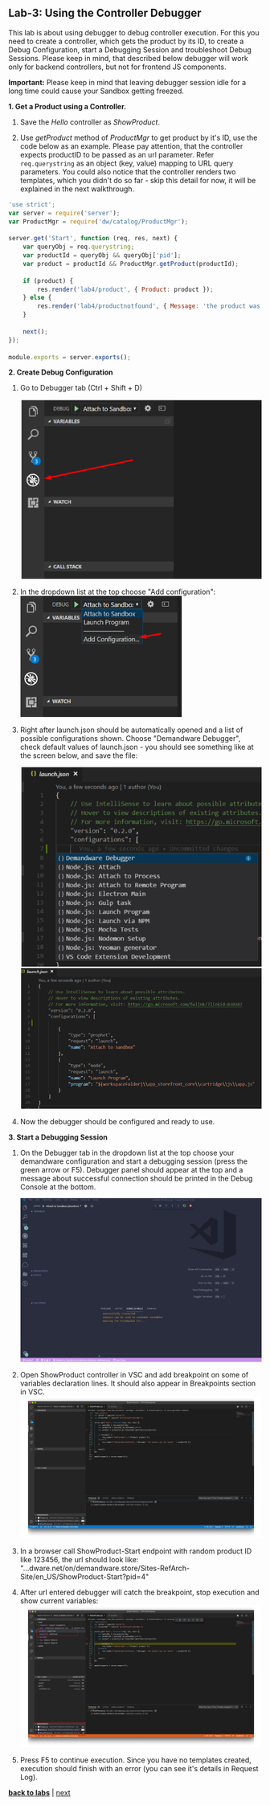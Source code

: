 ## Lab-3: Using the Controller Debugger

This lab is about using debugger to debug controller execution. For this you need to create a controller, which gets the product by its ID, to create a Debug Configuration, start a Debugging Session and troubleshoot Debug Sessions. Please keep in mind, that described below debugger will work only for backend controllers, but not for frontend JS components.

**Important:** Please keep in mind that leaving debugger session idle for a long time could cause your Sandbox getting freezed.

**1. Get a Product using a Controller.**
   1. Save the *Hello* controller as *ShowProduct*.

   2. Use  *getProduct* method of *ProductMgr* to get product by it's ID, 
   use the code below as an example. Please pay attention, that the controller expects
   productID to be passed as an url parameter. 
   Refer ```req.querystring``` as an object (key, value) mapping to URL query parameters.
   You could also notice that the controller renders two templates, 
   which you didn't do so far - skip this detail for now, 
   it will be explained in the next walkthrough.

```javascript
'use strict';
var server = require('server');
var ProductMgr = require('dw/catalog/ProductMgr');

server.get('Start', function (req, res, next) {
    var queryObj = req.querystring;
    var productId = queryObj && queryObj['pid'];
    var product = productId && ProductMgr.getProduct(productId);

    if (product) {
        res.render('lab4/product', { Product: product });
    } else {
        res.render('lab4/productnotfound', { Message: 'the product was not found: ' + productId });
    }

    next();
});

module.exports = server.exports();
```

**2. Create Debug Configuration**

1. Go to Debugger tab (Ctrl + Shift + D)

    ![](../assets/img/Screenshot_9.png)

2. In the dropdown list at the top choose "Add configuration":
    ![](../assets/img/Screenshot_10.png)

3. Right after launch.json should be automatically opened and a list of possible configurations shown. Choose "Demandware Debugger", check default values of launch.json - you should see something like at the screen below, and save the file:

    ![](../assets/img/Screenshot_11.png)
    ![](../assets/img/Screenshot_12.png)


4. Now the debugger should be configured and ready to use.


**3. Start a Debugging Session**   
   1. On the Debugger tab in the dropdown list at the top choose your demandware configuration and start a debugging session (press the green arrow or F5). Debugger panel should appear at the top and a message about successful connection should be printed in the Debug Console at the bottom.

        ![](../assets/img/Screenshot_19.png)

   2. Open ShowProduct controller in VSC and add breakpoint on some of variables declaration lines. It should also appear in Breakpoints section in VSC.
        ![](../assets/img/lab3-prior-debug.png)

   3. In a browser call ShowProduct-Start endpoint with random product ID like 123456, the url should look like: "...dware.net/on/demandware.store/Sites-RefArch-Site/en_US/ShowProduct-Start?pid=4"
   4. After url entered debugger will catch the breakpoint, stop execution and show current variables:
        ![](../assets/img/lab3-debug.png)


   5. Press F5 to continue execution. Since you have no templates created, execution should finish with an error (you can see it's details in Request Log).


[**back to labs**](../README.md) | [next](../lab-4/readme.md)
